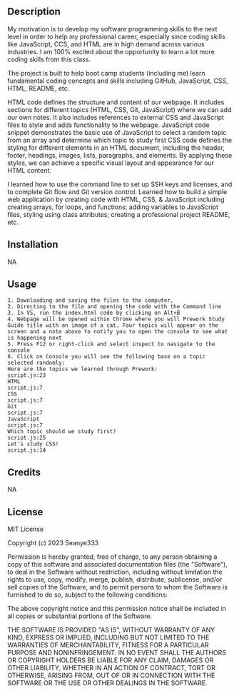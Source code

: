 ## <Prework Coding Boot Camp>

## Description
My motivation is to develop my software programming skills to the next level in order to help my professional career, especially since coding skills like JavaScript, CCS, and HTML are in high demand across various industries. I am 100% excited about the opportunity to learn a lot more coding skills from this class. 

The project is built to help boot camp students (including me) learn fundamental coding concepts and skills including GitHub, JavaScript,  CSS, HTML, README, etc. 

HTML code defines the structure and content of our webpage. It includes sections for different topics (HTML, CSS, Git, JavaScript) where we can add our own notes. It also includes references to external CSS and JavaScript files to style and adds functionality to the webpage. JavaScript code snippet demonstrates the basic use of JavaScript to select a random topic from an array and determine which topic to study first  CSS code defines the styling for different elements in an HTML document, including the header, footer, headings, images, lists, paragraphs, and elements. By applying these styles, we can achieve a specific visual layout and appearance for our HTML content. 

I learned how to use the command line to set up SSH keys and licenses, and to complete Git flow and Git version control. Learned how to build a simple web application by creating code with HTML, CSS, & JavaScript including creating arrays, for loops, and functions; adding variables to JavaScript files, styling using class attributes; creating a professional project README, etc. 

## Installation
NA

## Usage

	1. Downloading and saving the files to the computer, 
	2. Directing to the file and opening the code with the Command line
	3. In VS, run the index.html code by clicking on Alt+B
	4. Webpage will be opened within Chrome where you will Prework Study Guide title with an image of a cat. Four topics will appear on the screen and a note above to notify you to open the console to see what is happening next 
	5. Press F12 or right-click and select inspect to navigate to the console 
	6. Click on Console you will see the following base on a topic selected randomly:
	Here are the topics we learned through Prework:                                                                script.js:23 
	HTML                                                                                                           script.js:7
	CSS                                                                                                            script.js:7 
	Git                                                                                                            script.js:7
	JavaScript                                                                                                     script.js:7                                                              
	Which topic should we study first?                                                                             script.js:25
	Let's study CSS!                                                                                               script.js:14           

## Credits
NA

## License

MIT License

Copyright (c) 2023 Seanye333

Permission is hereby granted, free of charge, to any person obtaining a copy
of this software and associated documentation files (the "Software"), to deal
in the Software without restriction, including without limitation the rights
to use, copy, modify, merge, publish, distribute, sublicense, and/or sell
copies of the Software, and to permit persons to whom the Software is
furnished to do so, subject to the following conditions:

The above copyright notice and this permission notice shall be included in all
copies or substantial portions of the Software.

THE SOFTWARE IS PROVIDED "AS IS", WITHOUT WARRANTY OF ANY KIND, EXPRESS OR
IMPLIED, INCLUDING BUT NOT LIMITED TO THE WARRANTIES OF MERCHANTABILITY,
FITNESS FOR A PARTICULAR PURPOSE AND NONINFRINGEMENT. IN NO EVENT SHALL THE
AUTHORS OR COPYRIGHT HOLDERS BE LIABLE FOR ANY CLAIM, DAMAGES OR OTHER
LIABILITY, WHETHER IN AN ACTION OF CONTRACT, TORT OR OTHERWISE, ARISING FROM,
OUT OF OR IN CONNECTION WITH THE SOFTWARE OR THE USE OR OTHER DEALINGS IN THE
SOFTWARE.
